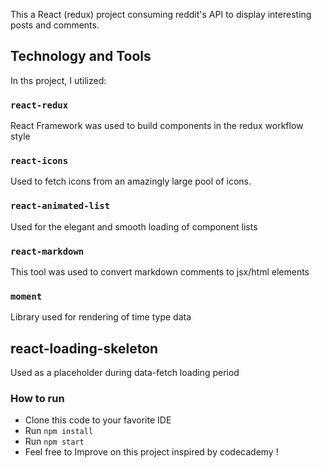 This a React (redux) project consuming reddit's API to display interesting posts and comments.

## Technology and Tools

In ths project, I utilized:

### `react-redux`

React Framework was used to build components in the redux workflow style

### `react-icons`

Used to fetch icons from an amazingly large pool of icons.

### `react-animated-list`

Used for the elegant and smooth loading of component lists

### `react-markdown`

This tool was used to convert markdown comments to jsx/html elements

### `moment`

Library used for rendering of time type data

## react-loading-skeleton

Used as a placeholder during data-fetch loading period

### How to run

- Clone this code to your favorite IDE
- Run `npm install`
- Run `npm start`
- Feel free to Improve on this project inspired by codecademy !


